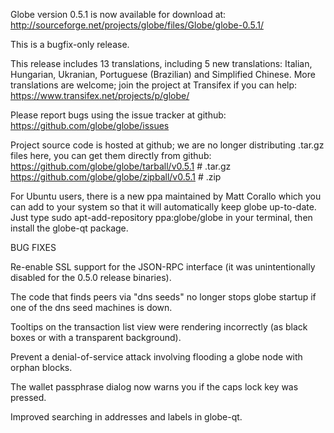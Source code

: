 Globe version 0.5.1 is now available for download at:
http://sourceforge.net/projects/globe/files/Globe/globe-0.5.1/

This is a bugfix-only release.

This release includes 13 translations, including 5 new translations:
Italian, Hungarian, Ukranian, Portuguese (Brazilian) and Simplified Chinese.
More translations are welcome; join the project at Transifex if you can help:
https://www.transifex.net/projects/p/globe/

Please report bugs using the issue tracker at github:
https://github.com/globe/globe/issues

Project source code is hosted at github; we are no longer
distributing .tar.gz files here, you can get them
directly from github:
https://github.com/globe/globe/tarball/v0.5.1  # .tar.gz
https://github.com/globe/globe/zipball/v0.5.1  # .zip

For Ubuntu users, there is a new ppa maintained by Matt Corallo which
you can add to your system so that it will automatically keep
globe up-to-date.  Just type
sudo apt-add-repository ppa:globe/globe
in your terminal, then install the globe-qt package.


BUG FIXES

Re-enable SSL support for the JSON-RPC interface (it was unintentionally
disabled for the 0.5.0 release binaries).

The code that finds peers via "dns seeds" no longer stops globe startup
if one of the dns seed machines is down.

Tooltips on the transaction list view were rendering incorrectly (as black boxes
or with a transparent background).

Prevent a denial-of-service attack involving flooding a globe node with
orphan blocks.

The wallet passphrase dialog now warns you if the caps lock key was pressed.

Improved searching in addresses and labels in globe-qt.

